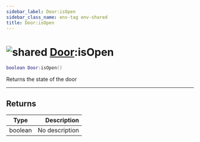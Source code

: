 ```yaml
---
sidebar_label: Door:isOpen
sidebar_class_name: env-tag env-shared
title: Door:isOpen
---
```


# <img src='/img/wiki/shared.png' alt='shared' classname='env-tag' /> [Door](../door/README.md):isOpen

```lua
boolean Door:isOpen()
```

Returns the state of the door<br/>

-----------------
## Returns

| Type   | Description |
| ------ | ----------: |
| boolean | No description |
